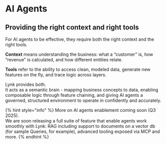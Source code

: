# AI Agents

## Providing the right context and right tools

For AI agents to be effective, they require both the right context and the right tools.

**Context** means understanding the business: what a “customer” is, how “revenue” is calculated, and how different entities relate.&#x20;

**Tools** refer to the ability to access clean, modeled data, generate new features on the fly, and trace logic across layers.

Lynk provides both. \
It acts as a semantic brain - mapping business concepts to data, enabling composable logic through feature chaining, and giving AI agents a governed, structured environment to operate in confidently and accurately.

{% hint style="info" %}
More on AI agents enablement coming soon (Q3 2025).\
We are soon releasing a full suite of feature that enable agents work smoothly with Lynk: RAG including support to documents on a vector db (for sample Queries, for example), advanced tooling exposed via MCP and more.
{% endhint %}
